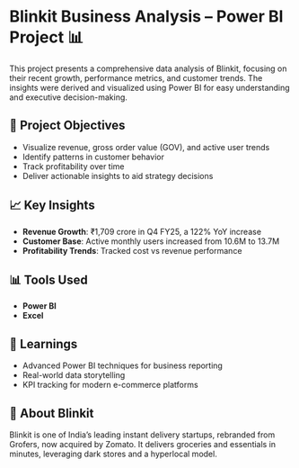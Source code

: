# Blinkit Business Analysis – Power BI Project 📊

This project presents a comprehensive data analysis of Blinkit, focusing on their recent growth, performance metrics, and customer trends. The insights were derived and visualized using Power BI for easy understanding and executive decision-making.

## 🚀 Project Objectives

- Visualize revenue, gross order value (GOV), and active user trends
- Identify patterns in customer behavior
- Track profitability over time
- Deliver actionable insights to aid strategy decisions

## 📈 Key Insights

- **Revenue Growth**: ₹1,709 crore in Q4 FY25, a 122% YoY increase
- **Customer Base**: Active monthly users increased from 10.6M to 13.7M
- **Profitability Trends**: Tracked cost vs revenue performance

## 📊 Tools Used

- **Power BI** 
- **Excel**


## 🧠 Learnings

- Advanced Power BI techniques for business reporting
- Real-world data storytelling
- KPI tracking for modern e-commerce platforms

## 📌 About Blinkit

Blinkit is one of India’s leading instant delivery startups, rebranded from Grofers, now acquired by Zomato. It delivers groceries and essentials in minutes, leveraging dark stores and a hyperlocal model.




